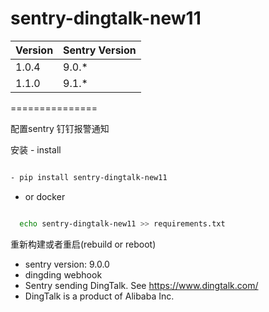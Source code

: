 
# sentry-dingtalk-new11

| Version | Sentry Version |
|---- |----|
| 1.0.4 | 9.0.* |
| 1.1.0 | 9.1.* |

===============

配置sentry 钉钉报警通知

安装 - install 

```bash

- pip install sentry-dingtalk-new11
```

* or docker 

```bash

  echo sentry-dingtalk-new11 >> requirements.txt
```

 重新构建或者重启(rebuild or reboot)

* sentry version: 9.0.0
* dingding webhook
* Sentry sending DingTalk. See https://www.dingtalk.com/
* DingTalk is a product of Alibaba Inc.
